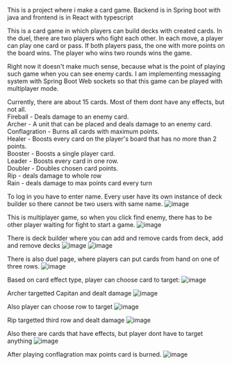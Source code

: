 This is a project where i make a card game. Backend is in Spring boot with java and frontend is in React with typescript

This is a card game in which players can build decks with created cards. In the duel, there are two players who fight each other. In each move, a player can play one card or pass. If both players pass, the one with more points on the board wins. The player who wins two rounds wins the game. <br>

Right now it doesn't make much sense, because what is the point of playing such game when you can see enemy cards. I am implementing messaging 
system with Spring Boot Web sockets so that this game can be played with multiplayer mode.

Currently, there are about 15 cards. Most of them dont have any effects, but not all. <br>
Fireball - Deals damage to an enemy card. <br>
Archer - A unit that can be placed and deals damage to an enemy card. <br>
Conflagration - Burns all cards with maximum points. <br>
Healer - Boosts every card on the player's board that has no more than 2 points. <br>
Booster - Boosts a single player card. <br>
Leader - Boosts every card in one row. <br>
Doubler - Doubles chosen card points. <br>
Rip - deals damage to whole row <br>
Rain - deals damage to max points card every turn <br>

To log in you have to enter name. Every user have its own instance of deck builder so there cannot be two users with same name.
![image](https://github.com/PiotrJagla/MyCardGame-MainProj/assets/76881722/b6a77471-4af0-4eed-ba58-181bf8404602)

This is multiplayer game, so when you click find enemy, there has to be other player waiting for fight to start a game.
![image](https://github.com/PiotrJagla/MyCardGame-MainProj/assets/76881722/42d573bb-66e4-41be-bbd1-434cefb6530f)





There is deck builder where you can add and remove cards from deck, add and remove decks
![image](https://github.com/PiotrJagla/MyCardGame-MainProj/assets/76881722/22f248e0-6f04-4352-b968-d5e81ca16d69)
![image](https://github.com/PiotrJagla/MyCardGame-MainProj/assets/76881722/48e4ff12-c46f-4f3a-a547-95da6b5f17be)



There is also duel page, where players can put cards from hand on one of three rows. 
![image](https://github.com/PiotrJagla/MyCardGame-MainProj/assets/76881722/46151c06-b384-433f-9d2c-c23281c66d82)



Based on card effect type, player can choose card to target:
![image](https://github.com/PiotrJagla/MyCardGame-MainProj/assets/76881722/dfe7afeb-3567-4985-b7a8-97bc97ac02ec)

Archer targetted Capitan and dealt damage
![image](https://github.com/PiotrJagla/MyCardGame-MainProj/assets/76881722/5658d961-991a-4a4a-b2a5-8d12b27bfca9)


Also player can choose row to target
![image](https://github.com/PiotrJagla/MyCardGame-MainProj/assets/76881722/d3ac3163-43d7-4b65-a608-8ff4dec8893d)

Rip targetted third row and dealt damage
![image](https://github.com/PiotrJagla/MyCardGame-MainProj/assets/76881722/7cf61f50-1f4c-4151-b403-f099e5c8a170)


Also there are cards that have effects, but player dont have to target anything
![image](https://github.com/PiotrJagla/MyCardGame-MainProj/assets/76881722/66f681a7-2f32-48c9-a2f9-37bcac274ede)

After playing conflagration max points card is burned.
![image](https://github.com/PiotrJagla/MyCardGame-MainProj/assets/76881722/09112b40-8b17-443c-b16c-6cf1dc2982fb)






